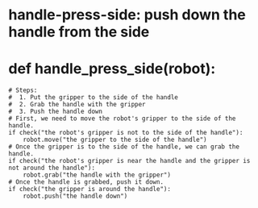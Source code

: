 # handle-press-side: push down the handle from the side
# def handle_press_side(robot):
    # Steps:
    #  1. Put the gripper to the side of the handle
    #  2. Grab the handle with the gripper
    #  3. Push the handle down
    # First, we need to move the robot's gripper to the side of the handle.
    if check("the robot's gripper is not to the side of the handle"):
        robot.move("the gripper to the side of the handle")
    # Once the gripper is to the side of the handle, we can grab the handle.
    if check("the robot's gripper is near the handle and the gripper is not around the handle"):
        robot.grab("the handle with the gripper")
    # Once the handle is grabbed, push it down.
    if check("the gripper is around the handle"):
        robot.push("the handle down")